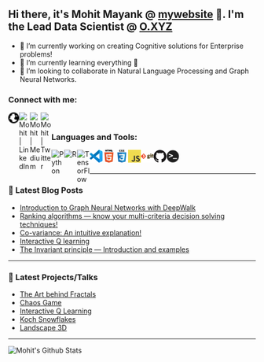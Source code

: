 ## Hi there, it's Mohit Mayank @ [mywebsite][website] 👋. I'm the Lead Data Scientist @ [O.XYZ](https://o.xyz)
- 🔭 I’m currently working on creating Cognitive solutions for Enterprise problems!
- 🌱 I’m currently learning everything 🤣
- 👯 I’m looking to collaborate in Natural Language Processing and Graph Neural Networks.

### Connect with me:

[<img align="left" alt="mohitmayank.com" width="22px" src="https://raw.githubusercontent.com/iconic/open-iconic/master/svg/globe.svg" />][website]
[<img align="left" alt="Mohit | LinkedIn" width="22px" src="https://cdn.jsdelivr.net/npm/simple-icons@v3/icons/linkedin.svg" />][linkedin]
[<img align="left" alt="Mohit | Medium" width="22px" src="https://cdn.jsdelivr.net/npm/simple-icons@v3/icons/youtube.svg" />][medium]
[<img align="left" alt="Mohit | Twitter" width="22px" src="https://cdn.jsdelivr.net/npm/simple-icons@v3/icons/twitter.svg" />][twitter]

<br />

### Languages and Tools:
[<img align="left" alt="Python" width="26px" src="https://github.com/abranhe/programming-languages-logos/blob/master/src/python/python_128x128.png" />][webdevplaylist]
[<img align="left" alt="R" width="26px" src="https://github.com/abranhe/programming-languages-logos/blob/master/src/r/r_128x128.png" />][webdevplaylist]
[<img align="left" alt="TensorFlow" width="26px" src="https://camo.githubusercontent.com/0905c7d634421f8aa4ab3ddf19a582572df568e1/68747470733a2f2f7777772e74656e736f72666c6f772e6f72672f696d616765732f74665f6c6f676f5f736f6369616c2e706e67" />][webdevplaylist]
[<img align="left" alt="Visual Studio Code" width="26px" src="https://raw.githubusercontent.com/github/explore/80688e429a7d4ef2fca1e82350fe8e3517d3494d/topics/visual-studio-code/visual-studio-code.png" />][webdevplaylist]
[<img align="left" alt="HTML5" width="26px" src="https://raw.githubusercontent.com/github/explore/80688e429a7d4ef2fca1e82350fe8e3517d3494d/topics/html/html.png" />][webdevplaylist]
[<img align="left" alt="CSS3" width="26px" src="https://raw.githubusercontent.com/github/explore/80688e429a7d4ef2fca1e82350fe8e3517d3494d/topics/css/css.png" />][cssplaylist]
[<img align="left" alt="JavaScript" width="26px" src="https://raw.githubusercontent.com/github/explore/80688e429a7d4ef2fca1e82350fe8e3517d3494d/topics/javascript/javascript.png" />][jsplaylist]
[<img align="left" alt="Git" width="26px" src="https://raw.githubusercontent.com/github/explore/80688e429a7d4ef2fca1e82350fe8e3517d3494d/topics/git/git.png" />][webdevplaylist]
[<img align="left" alt="GitHub" width="26px" src="https://raw.githubusercontent.com/github/explore/78df643247d429f6cc873026c0622819ad797942/topics/github/github.png" />][webdevplaylist]
[<img align="left" alt="HTML5" width="26px" src="https://raw.githubusercontent.com/github/explore/80688e429a7d4ef2fca1e82350fe8e3517d3494d/topics/terminal/terminal.png" />][webdevplaylist]

<br />
<br />

---

### 📕 Latest Blog Posts
<!-- BLOG-POST-LIST:START -->
- [Introduction to Graph Neural Networks with DeepWalk](https://mohitmayank.com/blog/introduction-to-graph-neural-networks-with-deepwalk)
- [Ranking algorithms — know your multi-criteria decision solving techniques!](https://mohitmayank.com/blog/ranking-algorithms)
- [Co-variance: An intuitive explanation!](https://mohitmayank.com/blog/co-variance-an-intuitive-explanation)
- [Interactive Q learning](https://mohitmayank.com/blog/interactive-q-learning)
- [The Invariant principle — Introduction and examples](https://mohitmayank.com/blog/the-invariant-principle-introduction-and-examples)
<!-- BLOG-POST-LIST:END -->

---


### :dart: Latest Projects/Talks
<!-- BLOG-POST-LIST:START -->
- [The Art behind Fractals](https://mohitmayank.com/talks/the_art_behind_fractals/the_art_behind_fractals.html#/title)
- [Chaos Game](https://mohitmayank.com/interact/chaos_game/index.html)
- [Interactive Q Learning](https://mohitmayank.com/interactive_q_learning/q_learning.html)
- [Koch Snowflakes](https://mohitmayank.com/visualize/Koch_Snowflakes/index.html)
- [Landscape 3D](https://mohitmayank.com/visualize/Landscape_3D/index.html)
<!-- BLOG-POST-LIST:END -->

---

<img align="left" alt="Mohit's Github Stats" src="https://github-readme-stats.vercel.app/api?username=imohitmayank&show_icons=true&hide_border=true" />

[website]: https://mohitmayank.com
[company]: https://www.tcs.com/
[twitter]: https://twitter.com/imohitmayank
[medium]: https://youtube.com/imohitmayank
[linkedin]: https://linkedin.com/in/imohitmayank
[webdevplaylist]: https://www.youtube.com/playlist?list=PLkwxH9e_vrAJ0WbEsFA9W3I1W-g_BTsbt
[cssplaylist]: https://www.youtube.com/playlist?list=PLkwxH9e_vrALSdvZuEh6gqQdmDoDIoqz4
[jsplaylist]: https://www.youtube.com/playlist?list=PLkwxH9e_vrALRJKu7wfXby3MKeflhTu6B
